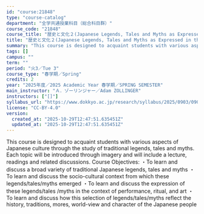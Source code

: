 ```yaml
---
id: "course:21848"
type: "course-catalog"
department: "全学共通授業科目（総合科目群）"
course_code: "21848"
course_title: "歴史と文化２(Japanese Legends, Tales and Myths as Expressed in the Arts: 1) ／HISTORY AND CULTURE2(JAPANESE LEGENDS, TALES AND MYTHS AS EXPRESSED IN THE ARTS: 1)"
title: "歴史と文化２(Japanese Legends, Tales and Myths as Expressed in the Arts: 1) ／HISTORY AND CULTURE2(JAPANESE LEGENDS, TALES AND MYTHS AS EXPRESSED IN THE ARTS: 1)"
summary: "This course is designed to acquaint students with various aspects of Japanese culture through the study of traditional l…"
tags: []
campus: ""
term: ""
period: "火3／Tue 3"
course_type: "春学期／Spring"
credits: 2
year: "2025年度／2025 Academic Year 春学期／SPRING SEMESTER"
main_instructor: "Ａ．ゾーリンジャー／Adam ZOLLINGER"
instructors: ["[]"]
syllabus_url: "https://www.dokkyo.ac.jp/research/syllabus/2025/0903/0903_21848_ja_JP.html"
license: "CC-BY-4.0"
version:
  created_at: "2025-10-29T12:47:51.635451Z"
  updated_at: "2025-10-29T12:47:51.635451Z"
---
```

This course is designed to acquaint students with various aspects of Japanese culture through the study of traditional legends, tales and myths. Each topic will be introduced through imagery and will include a lecture, readings and related discussions. Course Objectives: ・To learn and discuss a broad variety of traditional Japanese legends, tales and myths ・To learn and discuss the socio-cultural context from which these legends/tales/myths emerged ・To learn and discuss the expression of these legends/tales /myths in the context of performance, ritual, and art ・To learn and discuss how this selection of legends/tales/myths reflect the history, traditions, mores, world-view and character of the Japanese people
